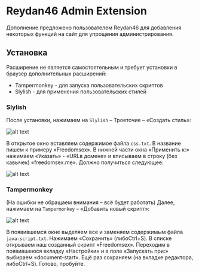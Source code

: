 # Reydan46 Admin Extension

Дополнение предложено пользователем Reydan46 для добавления некоторых функций на сайт для упрощения администрирования.

## Установка

Расширение не является самостоятельным и требует установки в браузер дополнительных расширений:

* Tampermonkey - для запуска пользовательских скриптов
* Slylish - для применения пользовательских стилей

### Slylish

После установки, нажимаем на `Slylish` – Троеточие – «Создать стиль»:

![alt text](https://github.com/freedomsex/Reydan46AdminExtension/images/1.png)


В открытое окно вставляем содержимое файла `css.txt`. В название пишем к примеру «Freedomsex». В нижней части окна «Применить к:» нажимаем «Указать» - «URLв домене» и вписываем в строку (без кавычек) «freedomsex.me». Должно получиться следующее:

![alt text](https://github.com/freedomsex/Reydan46AdminExtension/images/2.png)
 
### Tampermonkey
 
(На ошибки не обращаем внимания – всё будет работать) Далее, нажимаем на `Tampermonkey` – «Добавить новый скрипт»:

![alt text](https://github.com/freedomsex/Reydan46AdminExtension/images/3.png)

В появившемся окне выделяем все и заменяем содержимым файла `java-script.txt`. Нажимаем «Сохранить» (либоCtrl+S). В списке открываем наш созданный скрипт «Freedomsex». Переходим в появившеюся вкладку «Настройки» и в поле «Запускать при:» выбираем «document-start». Ещё раз сохраняем (на вкладке редактора, либоCtrl+S). Готово, пробуйте.
